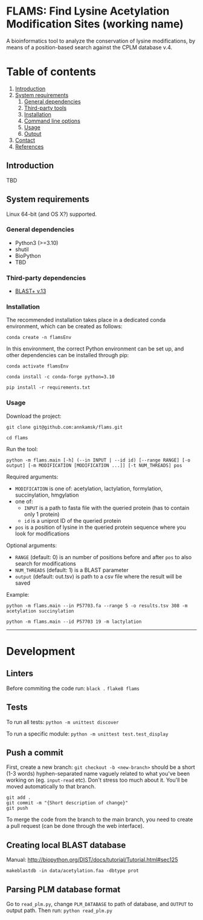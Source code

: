 # FLAMS: Find Lysine Acetylation Modification Sites (working name)

A bioinformatics tool to analyze the conservation of lysine modifications,
by means of a position-based search against the CPLM database v.4.

# Table of contents

1.  [Introduction](#introduction)
2.  [System requirements](#system-requirements)
    1.  [General dependencies](#general-dependencies)
    2.  [Third-party tools](#third-party-tools)
    3.  [Installation](#installation)
    4.  [Command line options]()
    5.  [Usage](#usage)
    6.  [Output]()
3.  [Contact]()
4.  [References]()

## Introduction

TBD

## System requirements

Linux 64-bit (and OS X?) supported.

### General dependencies

* Python3 (>=3.10)
* shutil
* BioPython
* TBD

### Third-party dependencies

* [BLAST+ v.13](https://ftp.ncbi.nlm.nih.gov/blast/executables/blast+/LATEST/)

### Installation

The recommended installation takes place in a dedicated conda environment,
which can be created as follows:

`conda create -n flamsEnv`

In this environment, the correct Python environment can be set up,
and other dependencies can be installed through pip:

`conda activate flamsEnv`

`conda install -c conda-forge python=3.10`

`pip install -r requirements.txt`


### Usage

Download the project:

`git clone git@github.com:annkamsk/flams.git`

`cd flams`

Run the tool:

`python -m flams.main [-h] (--in INPUT | --id id) [--range RANGE] [-o output] [-m MODIFICATION [MODIFICATION ...]] [-t NUM_THREADS] pos`

Required arguments:
* `MODIFICATION` is one of: acetylation, lactylation, formylation, succinylation, hmgylation
* one of:
  * `INPUT` is a path to fasta file with the queried protein (has to contain only 1 protein)
  * `id` is a uniprot ID of the queried protein
* `pos` is a position of lysine in the queried protein sequence where you look for modifications

Optional arguments:
* `RANGE` (default: 0) is an number of positions before and after `pos` to also search for modifications
* `NUM_THREADS` (default: 1) is a BLAST parameter
* `output` (default: out.tsv) is path to a csv file where the result will be saved

Example:

`python -m flams.main --in P57703.fa --range 5 -o results.tsv 308 -m acetylation succinylation`

`python -m flams.main --id P57703 19 -m lactylation`

----------------------------------------------------------------------------------------------

# Development

## Linters
Before commiting the code run:
`black .`
`flake8 flams`

## Tests
To run all tests:
`python -m unittest discover`

To run a specific module:
`python -m unittest test.test_display`

## Push a commit
First, create a new branch:
`git checkout -b <new-branch>`
<new-branch> should be a short (1-3 words) hyphen-separated name vaguely related to what you've been working on (eg. `input-read` etc). Don't stress too much about it.
You'll be moved automatically to that branch.

`git add .`  
`git commit -m "{Short description of change}"`  
`git push`  

To merge the code from the branch to the main branch, you need to create a pull request (can be done through the web interface).

## Creating local BLAST database
Manual: http://biopython.org/DIST/docs/tutorial/Tutorial.html#sec125

`makeblastdb -in data/acetylation.faa -dbtype prot`

## Parsing PLM database format
Go to `read_plm.py`, change `PLM_DATABASE` to path of database, and `OUTPUT` to output path. Then run:
`python read_plm.py`
